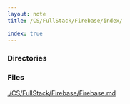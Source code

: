 ```yaml
---
layout: note
title: /CS/FullStack/Firebase/index/

index: true
---
```

<h3>Directories</h3>

<h3>Files</h3>

<a href='/note/CS/FullStack/Firebase/Firebase/'>./CS/FullStack/Firebase/Firebase.md</a>

